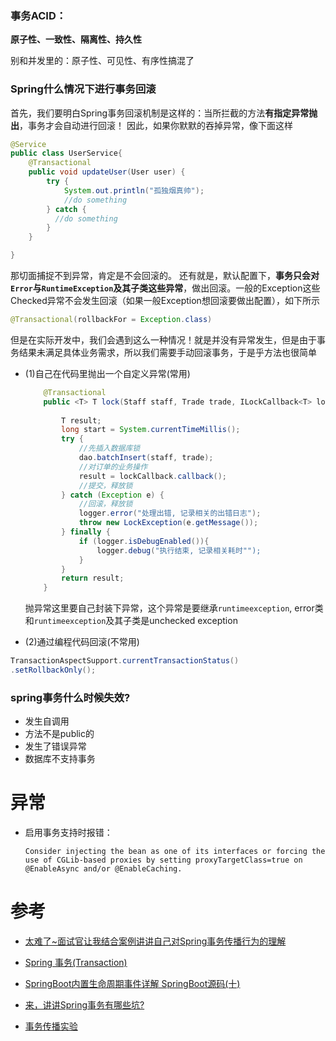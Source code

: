 ### 事务ACID：

**原子性、一致性、隔离性、持久性**

别和并发里的：原子性、可见性、有序性搞混了







### Spring什么情况下进行事务回滚

首先，我们要明白Spring事务回滚机制是这样的：当所拦截的方法**有指定异常抛出**，事务才会自动进行回滚！
因此，如果你默默的吞掉异常，像下面这样

```java
@Service
public class UserService{
    @Transactional
    public void updateUser(User user) {
        try {
            System.out.println("孤独烟真帅");
            //do something
        } catch {
          //do something
        }
    }

}
```

那切面捕捉不到异常，肯定是不会回滚的。
还有就是，默认配置下，**事务只会对`Error`与`RuntimeException`及其子类这些异常**，做出回滚。一般的Exception这些Checked异常不会发生回滚（如果一般Exception想回滚要做出配置），如下所示

```java
@Transactional(rollbackFor = Exception.class)
```

但是在实际开发中，我们会遇到这么一种情况！就是并没有异常发生，但是由于事务结果未满足具体业务需求，所以我们需要手动回滚事务，于是乎方法也很简单

- (1)自己在代码里抛出一个自定义异常(常用)

  ```java
      @Transactional
      public <T> T lock(Staff staff, Trade trade, ILockCallback<T> lockCallback) {
      
          T result;
          long start = System.currentTimeMillis();
          try {
              //先插入数据库锁
              dao.batchInsert(staff, trade);
              //对订单的业务操作
              result = lockCallback.callback();
              //提交，释放锁
          } catch (Exception e) {
              //回滚，释放锁
              logger.error("处理出错, 记录相关的出错日志");
              throw new LockException(e.getMessage());
          } finally {
              if (logger.isDebugEnabled()){
                  logger.debug("执行结束, 记录相关耗时"");
              }
          }
          return result;
      }
  ```

  抛异常这里要自己封装下异常，这个异常是要继承`runtimeexception`, error类和`runtimeexception`及其子类是unchecked exception

- (2)通过编程代码回滚(不常用)

```java
TransactionAspectSupport.currentTransactionStatus()
.setRollbackOnly();
```



### **spring事务什么时候失效?**

- 发生自调用
- 方法不是public的
- 发生了错误异常
- 数据库不支持事务





# 异常

- 启用事务支持时报错：

  ```
  Consider injecting the bean as one of its interfaces or forcing the use of CGLib-based proxies by setting proxyTargetClass=true on @EnableAsync and/or @EnableCaching.
  ```






# 参考

- [太难了~面试官让我结合案例讲讲自己对Spring事务传播行为的理解](<https://mp.weixin.qq.com/s?__biz=MzAwNDA2OTM1Ng==&mid=2453142012&idx=2&sn=239d190ab27024af39e51e7e21806e95&chksm=8cf2db7fbb855269e38c66bb7971306f2931444cd0aab3d8293a579caaa5d6662be72f19c3d5&mpshare=1&scene=23&srcid=&sharer_sharetime=1588208797968&sharer_shareid=e6d90aec84add5cf004cb1ab6979727c#rd>)

- [Spring 事务(Transaction)](<https://mp.weixin.qq.com/s?__biz=MzU3OTc1MDM1Mg==&mid=2247483909&idx=1&sn=222eb85267bb8798445d0faa118c241c&chksm=fd6012baca179bacc5bcd44c55203106d5ae2139ddd383ff8fa1d2b03b8f7d3c3c6a25744dc6&mpshare=1&scene=23&srcid=0423T8fzN7yfosDPHbhqxW2d&sharer_sharetime=1587577477446&sharer_shareid=e6d90aec84add5cf004cb1ab6979727c#rd>)

- [SpringBoot内置生命周期事件详解 SpringBoot源码(十)](<https://mp.weixin.qq.com/s?__biz=MzUyODg4Nzk2MQ==&mid=2247497642&idx=8&sn=b31f5d6fe4d739d51d279982d6022a85&chksm=fa6bce5ccd1c474abd4931ae57507d48fe02f3dcbe4d4fe0ce9fc17fb39f9241d7eaa8d68c3f&mpshare=1&scene=23&srcid=&sharer_sharetime=1592879385707&sharer_shareid=e6d90aec84add5cf004cb1ab6979727c#rd>)
- [来，讲讲Spring事务有哪些坑?](<https://mp.weixin.qq.com/s?__biz=MzIxNjA5MTM2MA==&mid=2652437878&idx=2&sn=67eb10d84948cb71ae5ae9262ec8e607&chksm=8c6202f9bb158bef97e96b1c127a8b3c14353385f06740f5e166501c784af19a5ebcfdbe3671&mpshare=1&scene=23&srcid=&sharer_sharetime=1593393248029&sharer_shareid=e6d90aec84add5cf004cb1ab6979727c#rd>)

- [事务传播实验](<https://mp.weixin.qq.com/s?__biz=MzUzMTA2NTU2Ng==&mid=2247494332&idx=2&sn=96ff4a3cb192c8096dd44afb943e5901&chksm=fa4a950dcd3d1c1b9d3aebd679ee0645ffb84cb888dded27f55c389c5c0c87600aeac8fd1c93&mpshare=1&scene=23&srcid=&sharer_sharetime=1593156383489&sharer_shareid=e6d90aec84add5cf004cb1ab6979727c#rd>)